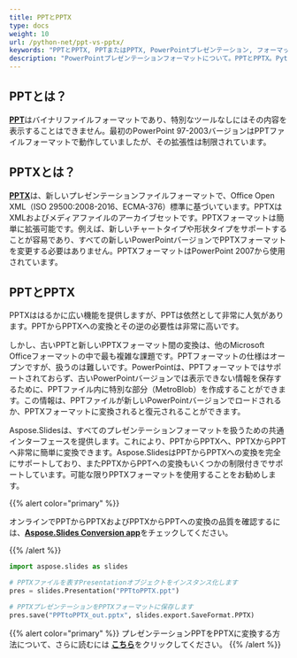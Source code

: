 ```yaml
---
title: PPTとPPTX
type: docs
weight: 10
url: /python-net/ppt-vs-pptx/
keywords: "PPTとPPTX, PPTまたはPPTX, PowerPointプレゼンテーション, フォーマット, Python"
description: "PowerPointプレゼンテーションフォーマットについて。PPTとPPTX。Pythonでの違い"
---
```



## **PPTとは？**
[**PPT**](https://docs.fileformat.com/presentation/ppt/)はバイナリファイルフォーマットであり、特別なツールなしにはその内容を表示することはできません。最初のPowerPoint 97-2003バージョンはPPTファイルフォーマットで動作していましたが、その拡張性は制限されています。
## **PPTXとは？**
[**PPTX**](https://docs.fileformat.com/presentation/pptx/)は、新しいプレゼンテーションファイルフォーマットで、Office Open XML（ISO 29500:2008-2016、ECMA-376）標準に基づいています。PPTXはXMLおよびメディアファイルのアーカイブセットです。PPTXフォーマットは簡単に拡張可能です。例えば、新しいチャートタイプや形状タイプをサポートすることが容易であり、すべての新しいPowerPointバージョンでPPTXフォーマットを変更する必要はありません。PPTXフォーマットはPowerPoint 2007から使用されています。

## **PPTとPPTX**
PPTXははるかに広い機能を提供しますが、PPTは依然として非常に人気があります。PPTからPPTXへの変換とその逆の必要性は非常に高いです。

しかし、古いPPTと新しいPPTXフォーマット間の変換は、他のMicrosoft Officeフォーマットの中で最も複雑な課題です。PPTフォーマットの仕様はオープンですが、扱うのは難しいです。PowerPointは、PPTフォーマットではサポートされておらず、古いPowerPointバージョンでは表示できない情報を保存するために、PPTファイル内に特別な部分（MetroBlob）を作成することができます。この情報は、PPTファイルが新しいPowerPointバージョンでロードされるか、PPTXフォーマットに変換されると復元されることができます。

Aspose.Slidesは、すべてのプレゼンテーションフォーマットを扱うための共通インターフェースを提供します。これにより、PPTからPPTXへ、PPTXからPPTへ非常に簡単に変換できます。Aspose.SlidesはPPTからPPTXへの変換を完全にサポートしており、またPPTXからPPTへの変換もいくつかの制限付きでサポートしています。可能な限りPPTXフォーマットを使用することをお勧めします。

{{% alert color="primary" %}} 

オンラインでPPTからPPTXおよびPPTXからPPTへの変換の品質を確認するには、[**Aspose.Slides Conversion app**](https://products.aspose.app/slides/conversion/)をチェックしてください。

{{% /alert %}} 

```py
import aspose.slides as slides

# PPTXファイルを表すPresentationオブジェクトをインスタンス化します
pres = slides.Presentation("PPTtoPPTX.ppt")

# PPTXプレゼンテーションをPPTXフォーマットに保存します
pres.save("PPTtoPPTX_out.pptx", slides.export.SaveFormat.PPTX)
```

{{% alert color="primary" %}} 
プレゼンテーションPPTをPPTXに変換する方法について、さらに読むには [**こちら**](/slides/python-net/convert-ppt-to-pptx/)をクリックしてください。
{{% /alert %}} 